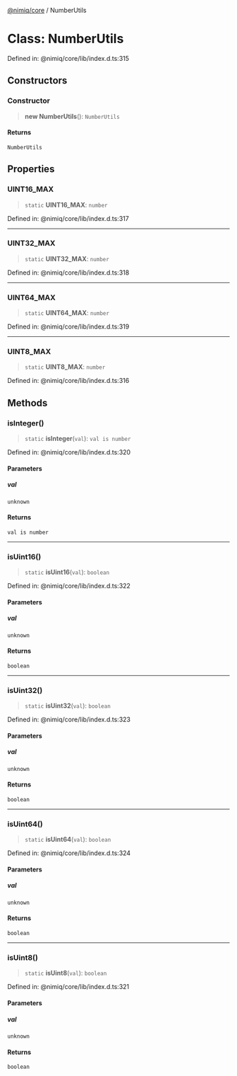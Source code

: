 [@nimiq/core](../globals.md) / NumberUtils

# Class: NumberUtils

Defined in: @nimiq/core/lib/index.d.ts:315

## Constructors

### Constructor

> **new NumberUtils**(): `NumberUtils`

#### Returns

`NumberUtils`

## Properties

### UINT16\_MAX

> `static` **UINT16\_MAX**: `number`

Defined in: @nimiq/core/lib/index.d.ts:317

***

### UINT32\_MAX

> `static` **UINT32\_MAX**: `number`

Defined in: @nimiq/core/lib/index.d.ts:318

***

### UINT64\_MAX

> `static` **UINT64\_MAX**: `number`

Defined in: @nimiq/core/lib/index.d.ts:319

***

### UINT8\_MAX

> `static` **UINT8\_MAX**: `number`

Defined in: @nimiq/core/lib/index.d.ts:316

## Methods

### isInteger()

> `static` **isInteger**(`val`): `val is number`

Defined in: @nimiq/core/lib/index.d.ts:320

#### Parameters

##### val

`unknown`

#### Returns

`val is number`

***

### isUint16()

> `static` **isUint16**(`val`): `boolean`

Defined in: @nimiq/core/lib/index.d.ts:322

#### Parameters

##### val

`unknown`

#### Returns

`boolean`

***

### isUint32()

> `static` **isUint32**(`val`): `boolean`

Defined in: @nimiq/core/lib/index.d.ts:323

#### Parameters

##### val

`unknown`

#### Returns

`boolean`

***

### isUint64()

> `static` **isUint64**(`val`): `boolean`

Defined in: @nimiq/core/lib/index.d.ts:324

#### Parameters

##### val

`unknown`

#### Returns

`boolean`

***

### isUint8()

> `static` **isUint8**(`val`): `boolean`

Defined in: @nimiq/core/lib/index.d.ts:321

#### Parameters

##### val

`unknown`

#### Returns

`boolean`
